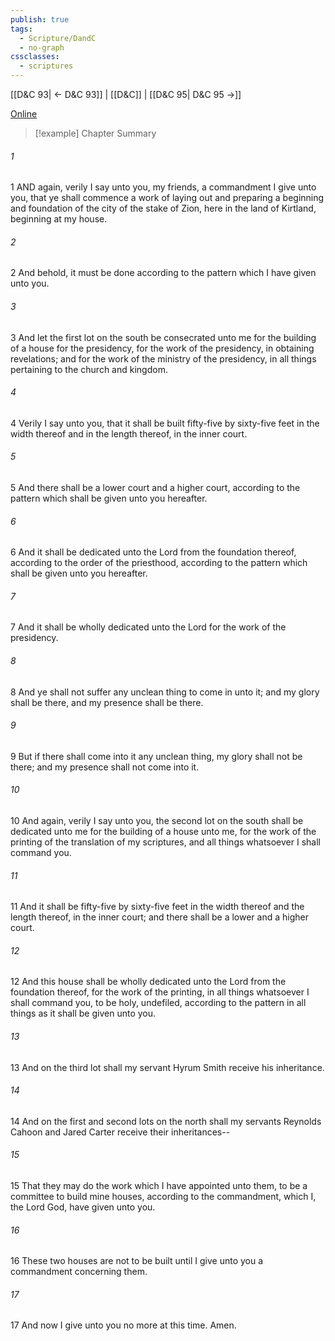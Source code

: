 ```yaml
---
publish: true
tags:
  - Scripture/DandC
  - no-graph
cssclasses:
  - scriptures
---
```

[[D&C 93| ← D&C 93]] | [[D&C]] | [[D&C 95| D&C 95 →]]

[Online](https://churchofjesuschrist.org/study/scriptures/dc-testament/dc/94?lang=eng)

>[!example] Chapter Summary
>
###### 1
1 AND again, verily I say unto you, my friends, a commandment I give unto you, that ye shall commence a work of laying out and preparing a beginning and foundation of the city of the stake of Zion, here in the land of Kirtland, beginning at my house.
###### 2
2 And behold, it must be done according to the pattern which I have given unto you.
###### 3
3 And let the first lot on the south be consecrated unto me for the building of a house for the presidency, for the work of the presidency, in obtaining revelations; and for the work of the ministry of the presidency, in all things pertaining to the church and kingdom.
###### 4
4 Verily I say unto you, that it shall be built fifty-five by sixty-five feet in the width thereof and in the length thereof, in the inner court.
###### 5
5 And there shall be a lower court and a higher court, according to the pattern which shall be given unto you hereafter.
###### 6
6 And it shall be dedicated unto the Lord from the foundation thereof, according to the order of the priesthood, according to the pattern which shall be given unto you hereafter.
###### 7
7 And it shall be wholly dedicated unto the Lord for the work of the presidency.
###### 8
8 And ye shall not suffer any unclean thing to come in unto it; and my glory shall be there, and my presence shall be there.
###### 9
9 But if there shall come into it any unclean thing, my glory shall not be there; and my presence shall not come into it.
###### 10
10 And again, verily I say unto you, the second lot on the south shall be dedicated unto me for the building of a house unto me, for the work of the printing of the translation of my scriptures, and all things whatsoever I shall command you.
###### 11
11 And it shall be fifty-five by sixty-five feet in the width thereof and the length thereof, in the inner court; and there shall be a lower and a higher court.
###### 12
12 And this house shall be wholly dedicated unto the Lord from the foundation thereof, for the work of the printing, in all things whatsoever I shall command you, to be holy, undefiled, according to the pattern in all things as it shall be given unto you.
###### 13
13 And on the third lot shall my servant Hyrum Smith receive his inheritance.
###### 14
14 And on the first and second lots on the north shall my servants Reynolds Cahoon and Jared Carter receive their inheritances--
###### 15
15 That they may do the work which I have appointed unto them, to be a committee to build mine houses, according to the commandment, which I, the Lord God, have given unto you.
###### 16
16 These two houses are not to be built until I give unto you a commandment concerning them.
###### 17
17 And now I give unto you no more at this time. Amen.




